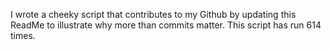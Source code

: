 I wrote a cheeky script that contributes to my Github by updating this ReadMe to illustrate why more than commits matter. This script has run 614 times.